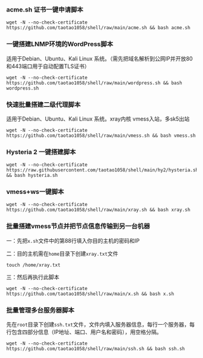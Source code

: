 ###  acme.sh 证书一键申请脚本



```
wget -N --no-check-certificate https://github.com/taotao1058/shell/raw/main/acme.sh && bash acme.sh
```


###  一键搭建LNMP环境的WordPress脚本

适用于Debian、Ubuntu、Kali Linux 系统。（需先把域名解析到公网IP并开放80和443端口用于自动配置TLS证书）

```
wget -N --no-check-certificate https://github.com/taotao1058/shell/raw/main/wordpress.sh && bash wordpress.sh
```


###  快速批量搭建二级代理脚本

适用于Debian、Ubuntu、Kali Linux 系统。xray内核 vmess入站，多sk5出站

```
wget -N --no-check-certificate https://github.com/taotao1058/shell/raw/main/vmess.sh && bash vmess.sh
```

### Hysteria 2 一键搭建脚本

```
wget -N --no-check-certificate https://raw.githubusercontent.com/taotao1058/shell/main/hy2/hysteria.sh && bash hysteria.sh
```

### vmess+ws一键脚本
```
wget -N --no-check-certificate https://github.com/taotao1058/shell/raw/main/xray.sh && bash xray.sh
```

### 批量搭建vmess节点并把节点信息传输到另一台机器

一：先把`x.sh`文件中的第88行填入你目的主机的密码和IP

二：目的主机需在`home`目录下创建`xray.txt`文件
```
touch /home/xray.txt
```
三：然后再执行此脚本

```
wget -N --no-check-certificate https://github.com/taotao1058/shell/raw/main/x.sh && bash x.sh
```

### 批量管理多台服务器脚本

先在`root`目录下创建`ssh.txt`文件，文件内填入服务器信息，每行一个服务器，每行包含四部分信息（IP地址、端口、用户名和密码），用空格分隔。
```
wget -N --no-check-certificate https://github.com/taotao1058/shell/raw/main/ssh.sh && bash ssh.sh
```

